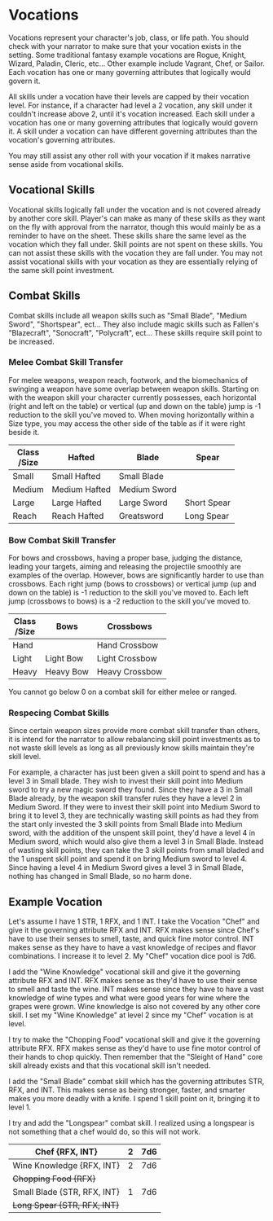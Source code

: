 # Vocations

Vocations represent your character's job, class, or life path. You should check with your narrator to make sure that your vocation exists in the setting. Some traditional fantasy example vocations are Rogue, Knight, Wizard, Paladin, Cleric, etc... Other example include Vagrant, Chef, or Sailor. Each vocation has one or many governing attributes that logically would govern it.

All skills under a vocation have their levels are capped by their vocation level. For instance, if a character had level a 2 vocation, any skill under it couldn't increase above 2, until it's vocation increased. Each skill under a vocation has one or many governing attributes that logically would govern it. A skill under a vocation can have different governing attributes than the vocation's governing attributes.

You may still assist any other roll with your vocation if it makes narrative sense aside from vocational skills.

## Vocational Skills

Vocational skills logically fall under the vocation and is not covered already by another core skill. Player's can make as many of these skills as they want on the fly with approval from the narrator, though this would mainly be as a reminder to have on the sheet. These skills share the same level as the vocation which they fall under. Skill points are not spent on these skills. You can not assist these skills with the vocation they are fall under. You may not assist vocational skills with your vocation as they are essentially relying of the same skill point investment.

## Combat Skills

Combat skills include all weapon skills such as "Small Blade", "Medium Sword", "Shortspear", ect... They also include magic skills such as Fallen's "Blazecraft", "Sonocraft", "Polycraft", ect... These skills require skill point to be increased.

### Melee Combat Skill Transfer

For melee weapons, weapon reach, footwork, and the biomechanics of swinging a weapon have some overlap between weapon skills. Starting on with the weapon skill your character currently possesses, each horizontal (right and left on the table) or vertical (up and down on the table) jump is -1 reduction to the skill you've moved to. When moving horizontally within a Size type, you may access the other side of the table as if it were right beside it.

| Class<br />/Size | Hafted         | Blade        | Spear       |
| ---------------- | -------------- | ------------ | ----------- |
| Small            | Small Hafted   | Small Blade |             |
| Medium           | Medium Hafted | Medium Sword |             |
| Large            | Large Hafted  | Large Sword | Short Spear |
| Reach            | Reach Hafted  | Greatsword   | Long Spear  |

### Bow Combat Skill Transfer

For bows and crossbows, having a proper base, judging the distance, leading your targets,  aiming and releasing the projectile smoothly are examples of the overlap. However, bows are significantly harder to use than crossbows. Each right jump (bows to crossbows) or vertical jump (up and down on the table) is -1 reduction to the skill you've moved to. Each left jump (crossbows to bows) is a -2 reduction to the skill you've moved to.

| Class<br />/Size | Bows      | Crossbows      |
| ---------------- | --------- | -------------- |
| Hand             |           | Hand Crossbow  |
| Light            | Light Bow | Light Crossbow |
| Heavy            | Heavy Bow | Heavy Crossbow |

You cannot go below 0 on a combat skill for either melee or ranged.

### Respecing Combat Skills

Since certain weapon sizes provide more combat skill transfer than others, it is intend for the narrator to allow rebalancing skill point investments as to not waste skill levels as long as all previously know skills maintain they're skill level.

For example, a character has just been given a skill point to spend and has a level 3 in Small blade. They wish to invest their skill point into Medium sword to try a new magic sword they found. Since they have a 3 in Small Blade already, by the weapon skill transfer rules they have a level 2 in Medium Sword. If they were to invest their skill point into Medium Sword to bring it to level 3, they are technically wasting skill points as had they from the start only invested the 3 skill points from Small Blade into Medium sword, with the addition of the unspent skill point, they'd have a level 4 in Medium sword, which would also give them a level 3 in Small Blade. Instead of wasting skill points, they can take the 3 skill points from small bladed and the 1 unspent skill point and spend it on bring Medium sword to level 4. Since having a level 4 in Medium Sword gives a level 3 in Small Blade, nothing has changed in Small Blade, so no harm done.

## Example Vocation

Let's assume I have 1 STR, 1 RFX, and 1 INT. I take the Vocation "Chef" and give it the governing attribute RFX and INT. RFX makes sense since Chef's have to use their senses to smell, taste, and quick fine motor control. INT makes sense as they have to have a vast knowledge of recipes and flavor combinations. I increase it to level 2. My "Chef" vocation dice pool is 7d6.

I add the "Wine Knowledge" vocational skill and give it the governing attribute RFX and INT. RFX makes sense as they'd have to use their sense to smell and taste the wine. INT makes sense since they have to have a vast knowledge of wine types and what were good years for wine where the grapes were grown. Wine knowledge is also not covered by any other core skill. I set my "Wine Knowledge" at level 2 since my "Chef" vocation is at level.

I try to make the "Chopping Food" vocational skill and give it the governing attribute RFX. RFX makes sense as they'd have to use fine motor control of their hands to chop quickly. Then remember that the "Sleight of Hand" core skill already exists and that this vocational skill isn't needed.

I add the "Small Blade" combat skill which has the governing attributes STR, RFX, and INT. This makes sense as being stronger, faster, and smarter makes you more deadly with a knife. I spend 1 skill point on it, bringing it to level 1.

I try and add the "Longspear" combat skill. I realized using a longspear is not something that a chef would do, so this will not work.

| Chef {RFX, INT}                | 2 | 7d6 |
| ------------------------------- | :-: | :-: |
| Wine Knowledge {RFX, INT}      | 2 | 7d6 |
| ~~Chopping Food {RFX}~~        |  |    |
| Small Blade {STR, RFX, INT}     | 1 | 7d6 |
| ~~Long Spear {STR, RFX, INT}~~ |  |    |
